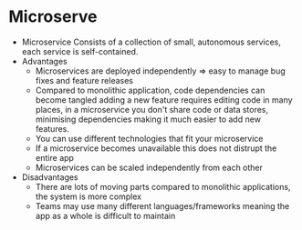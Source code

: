 # Microserve
- Microservice
Consists of a collection of small, autonomous services, each service is self-contained.
- Advantages	
	- Microservices are deployed independently => easy to manage bug fixes and feature releases
	- Compared to monolithic application, code dependencies can become tangled adding a new feature requires editing code in many places, in a microservice you don't share code or data stores, minimising dependencies making it much easier to add new features.
	- You can use different technologies that fit your microservice
	- If a microservice becomes unavailable this does not distrupt the entire app
	- Microservices can be scaled independently from each other
- Disadvantages
	- There are lots of moving parts compared to monolithic applications, the system is more complex
	- Teams may use many different languages/frameworks meaning the app as a whole is difficult to maintain